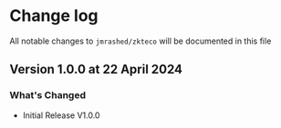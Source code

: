 # Change log
All notable changes to `jmrashed/zkteco` will be documented in this file

## Version 1.0.0 at 22 April 2024
### What's Changed
- Initial Release V1.0.0

